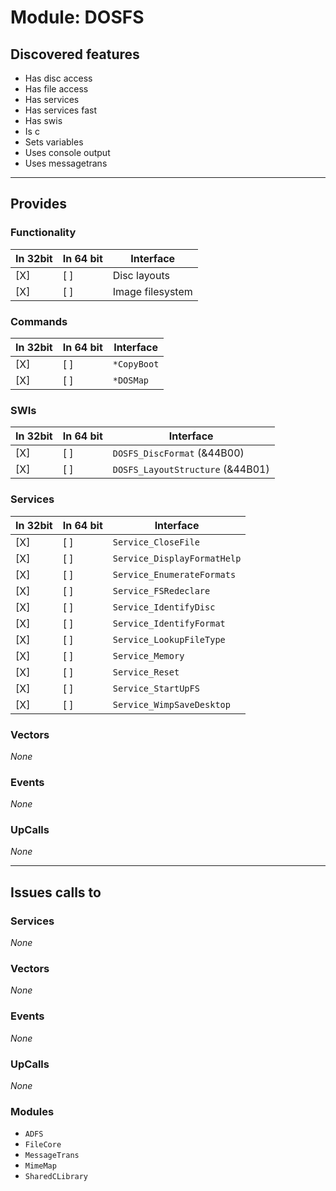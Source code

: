# Module: DOSFS

## Discovered features


* Has disc access
* Has file access
* Has services
* Has services fast
* Has swis
* Is c
* Sets variables
* Uses console output
* Uses messagetrans

---

## Provides

### Functionality

| In 32bit | In 64 bit | Interface |
|----------|-----------|-----------|
| [X]      | [ ]       | Disc layouts |
| [X]      | [ ]       | Image filesystem |

### Commands


| In 32bit | In 64 bit | Interface |
|----------|-----------|-----------|
| [X]      | [ ]       | `*CopyBoot` |
| [X]      | [ ]       | `*DOSMap` |


### SWIs


| In 32bit | In 64 bit | Interface |
|----------|-----------|-----------|
| [X]      | [ ]       | `DOSFS_DiscFormat` (&44B00) |
| [X]      | [ ]       | `DOSFS_LayoutStructure` (&44B01) |


### Services


| In 32bit | In 64 bit | Interface |
|----------|-----------|-----------|
| [X]      | [ ]       | `Service_CloseFile` |
| [X]      | [ ]       | `Service_DisplayFormatHelp` |
| [X]      | [ ]       | `Service_EnumerateFormats` |
| [X]      | [ ]       | `Service_FSRedeclare` |
| [X]      | [ ]       | `Service_IdentifyDisc` |
| [X]      | [ ]       | `Service_IdentifyFormat` |
| [X]      | [ ]       | `Service_LookupFileType` |
| [X]      | [ ]       | `Service_Memory` |
| [X]      | [ ]       | `Service_Reset` |
| [X]      | [ ]       | `Service_StartUpFS` |
| [X]      | [ ]       | `Service_WimpSaveDesktop` |


### Vectors


*None*


### Events


*None*


### UpCalls


*None*


---

## Issues calls to

### Services


*None*


### Vectors


*None*


### Events


*None*


### UpCalls


*None*


### Modules


* `ADFS`
* `FileCore`
* `MessageTrans`
* `MimeMap`
* `SharedCLibrary`


